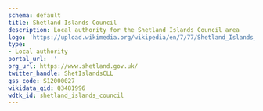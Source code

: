 ```yaml
---
schema: default
title: Shetland Islands Council
description: Local authority for the Shetland Islands Council area 
logo: 'https://upload.wikimedia.org/wikipedia/en/7/77/Shetland_Islands_Council.png'
type:
- Local authority
portal_url: ''
org_url: https://www.shetland.gov.uk/
twitter_handle: ShetIslandsCLL
gss_code: S12000027
wikidata_qid: Q3481996
wdtk_id: shetland_islands_council
---
```

